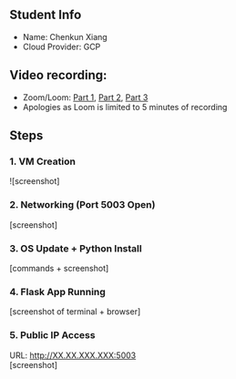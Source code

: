 ## Student Info
- Name:  Chenkun Xiang
- Cloud Provider:  GCP

## Video recording: 
- Zoom/Loom: [Part 1](https://www.loom.com/share/15fed2bdd6be4e8da86fd0a9c3c5182c), [Part 2](https://www.loom.com/share/1e6d251814ae44eebf2b8d7b7df6bb10), [Part 3](https://www.loom.com/share/2b5b2cb6e5c84796acc4c80328a07207)
- Apologies as Loom is limited to 5 minutes of recording

## Steps
### 1. VM Creation

![screenshot]


### 2. Networking (Port 5003 Open)
[screenshot]

### 3. OS Update + Python Install
[commands + screenshot]

### 4. Flask App Running
[screenshot of terminal + browser]

### 5. Public IP Access
URL: http://XX.XX.XXX.XXX:5003  
[screenshot]
